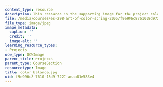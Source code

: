 ```yaml
---
content_type: resource
description: This resource is the supporting image for the project color balance.
file: /media/courses/es-298-art-of-color-spring-2005/f9e996c8761018d97227aeaa81e583e4_color_balance.jpg
file_type: image/jpeg
image_metadata:
  caption: ''
  credit: ''
  image-alt: ''
learning_resource_types:
- Projects
ocw_type: OCWImage
parent_title: Projects
parent_type: CourseSection
resourcetype: Image
title: color_balance.jpg
uid: f9e996c8-7610-18d9-7227-aeaa81e583e4
---
```

